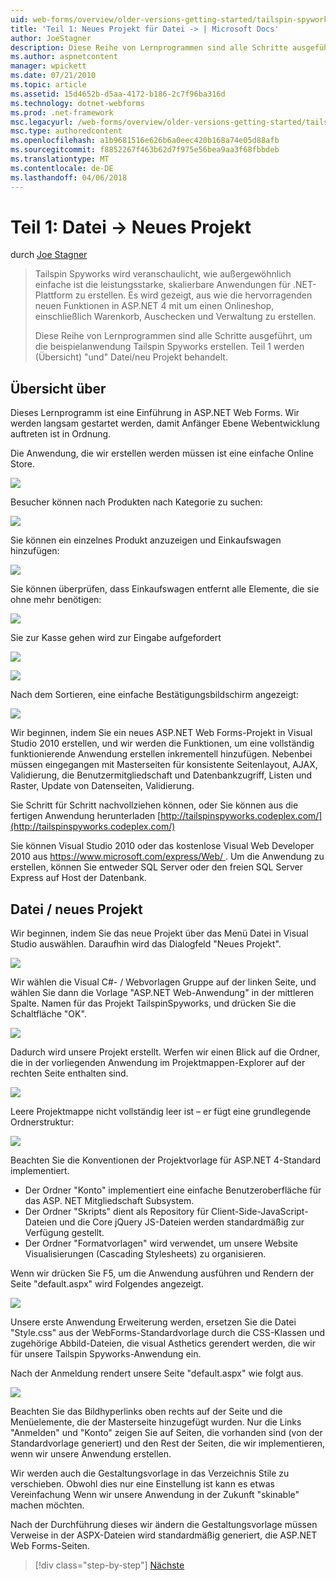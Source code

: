 ```yaml
---
uid: web-forms/overview/older-versions-getting-started/tailspin-spyworks/tailspin-spyworks-part-1
title: 'Teil 1: Neues Projekt für Datei -> | Microsoft Docs'
author: JoeStagner
description: Diese Reihe von Lernprogrammen sind alle Schritte ausgeführt, um die beispielanwendung Tailspin Spyworks erstellen. Teil 1 werden (Übersicht) "und" Datei/neu Projekt behandelt.
ms.author: aspnetcontent
manager: wpickett
ms.date: 07/21/2010
ms.topic: article
ms.assetid: 15d4652b-d5aa-4172-b186-2c7f96ba316d
ms.technology: dotnet-webforms
ms.prod: .net-framework
msc.legacyurl: /web-forms/overview/older-versions-getting-started/tailspin-spyworks/tailspin-spyworks-part-1
msc.type: authoredcontent
ms.openlocfilehash: a1b9681516e626b6a0eec420b168a74e05d88afb
ms.sourcegitcommit: f8852267f463b62d7f975e56bea9aa3f68fbbdeb
ms.translationtype: MT
ms.contentlocale: de-DE
ms.lasthandoff: 04/06/2018
---
```

<a name="part-1-file--new-project"></a>Teil 1: Datei -> Neues Projekt
====================
durch [Joe Stagner](https://github.com/JoeStagner)

> Tailspin Spyworks wird veranschaulicht, wie außergewöhnlich einfache ist die leistungsstarke, skalierbare Anwendungen für .NET-Plattform zu erstellen. Es wird gezeigt, aus wie die hervorragenden neuen Funktionen in ASP.NET 4 mit um einen Onlineshop, einschließlich Warenkorb, Auschecken und Verwaltung zu erstellen.
> 
> Diese Reihe von Lernprogrammen sind alle Schritte ausgeführt, um die beispielanwendung Tailspin Spyworks erstellen. Teil 1 werden (Übersicht) "und" Datei/neu Projekt behandelt.


## <a id="_Toc260221666"></a>  Übersicht über

Dieses Lernprogramm ist eine Einführung in ASP.NET Web Forms. Wir werden langsam gestartet werden, damit Anfänger Ebene Webentwicklung auftreten ist in Ordnung.

Die Anwendung, die wir erstellen werden müssen ist eine einfache Online Store.

![](tailspin-spyworks-part-1/_static/image1.jpg)


Besucher können nach Produkten nach Kategorie zu suchen:

![](tailspin-spyworks-part-1/_static/image2.jpg)

Sie können ein einzelnes Produkt anzuzeigen und Einkaufswagen hinzufügen:

![](tailspin-spyworks-part-1/_static/image3.jpg)

Sie können überprüfen, dass Einkaufswagen entfernt alle Elemente, die sie ohne mehr benötigen:

![](tailspin-spyworks-part-1/_static/image4.jpg)

Sie zur Kasse gehen wird zur Eingabe aufgefordert

![](tailspin-spyworks-part-1/_static/image5.jpg)

![](tailspin-spyworks-part-1/_static/image6.jpg)

Nach dem Sortieren, eine einfache Bestätigungsbildschirm angezeigt:

![](tailspin-spyworks-part-1/_static/image7.jpg)


Wir beginnen, indem Sie ein neues ASP.NET Web Forms-Projekt in Visual Studio 2010 erstellen, und wir werden die Funktionen, um eine vollständig funktionierende Anwendung erstellen inkrementell hinzufügen. Nebenbei müssen eingegangen mit Masterseiten für konsistente Seitenlayout, AJAX, Validierung, die Benutzermitgliedschaft und Datenbankzugriff, Listen und Raster, Update von Datenseiten, Validierung.

Sie Schritt für Schritt nachvollziehen können, oder Sie können aus die fertigen Anwendung herunterladen [http://tailspinspyworks.codeplex.com/](http://tailspinspyworks.codeplex.com/)

Sie können Visual Studio 2010 oder das kostenlose Visual Web Developer 2010 aus [ https://www.microsoft.com/express/Web/ ](https://www.microsoft.com/express/Web/). Um die Anwendung zu erstellen, können Sie entweder SQL Server oder den freien SQL Server Express auf Host der Datenbank.

## <a id="_Toc260221667"></a>  Datei / neues Projekt

Wir beginnen, indem Sie das neue Projekt über das Menü Datei in Visual Studio auswählen. Daraufhin wird das Dialogfeld "Neues Projekt".

![](tailspin-spyworks-part-1/_static/image8.jpg)

Wir wählen die Visual C#- / Webvorlagen Gruppe auf der linken Seite, und wählen Sie dann die Vorlage "ASP.NET Web-Anwendung" in der mittleren Spalte. Namen für das Projekt TailspinSpyworks, und drücken Sie die Schaltfläche "OK".

![](tailspin-spyworks-part-1/_static/image9.jpg)

Dadurch wird unsere Projekt erstellt. Werfen wir einen Blick auf die Ordner, die in der vorliegenden Anwendung im Projektmappen-Explorer auf der rechten Seite enthalten sind.

![](tailspin-spyworks-part-1/_static/image10.jpg)

Leere Projektmappe nicht vollständig leer ist – er fügt eine grundlegende Ordnerstruktur:

![](tailspin-spyworks-part-1/_static/image1.png)

Beachten Sie die Konventionen der Projektvorlage für ASP.NET 4-Standard implementiert.

- Der Ordner "Konto" implementiert eine einfache Benutzeroberfläche für das ASP. NET Mitgliedschaft Subsystem.
- Der Ordner "Skripts" dient als Repository für Client-Side-JavaScript-Dateien und die Core jQuery JS-Dateien werden standardmäßig zur Verfügung gestellt.
- Der Ordner "Formatvorlagen" wird verwendet, um unsere Website Visualisierungen (Cascading Stylesheets) zu organisieren.

Wenn wir drücken Sie F5, um die Anwendung ausführen und Rendern der Seite "default.aspx" wird Folgendes angezeigt.

![](tailspin-spyworks-part-1/_static/image11.jpg)

Unsere erste Anwendung Erweiterung werden, ersetzen Sie die Datei "Style.css" aus der WebForms-Standardvorlage durch die CSS-Klassen und zugehörige Abbild-Dateien, die visual Asthetics gerendert werden, die wir für unsere Tailspin Spyworks-Anwendung ein.

Nach der Anmeldung rendert unsere Seite "default.aspx" wie folgt aus.

![](tailspin-spyworks-part-1/_static/image12.jpg)

Beachten Sie das Bildhyperlinks oben rechts auf der Seite und die Menüelemente, die der Masterseite hinzugefügt wurden. Nur die Links "Anmelden" und "Konto" zeigen Sie auf Seiten, die vorhanden sind (von der Standardvorlage generiert) und den Rest der Seiten, die wir implementieren, wenn wir unsere Anwendung erstellen.

Wir werden auch die Gestaltungsvorlage in das Verzeichnis Stile zu verschieben. Obwohl dies nur eine Einstellung ist kann es etwas Vereinfachung Wenn wir unsere Anwendung in der Zukunft "skinable" machen möchten.

Nach der Durchführung dieses wir ändern die Gestaltungsvorlage müssen Verweise in der ASPX-Dateien wird standardmäßig generiert, die ASP.NET Web Forms-Seiten.

> [!div class="step-by-step"]
> [Nächste](tailspin-spyworks-part-2.md)

